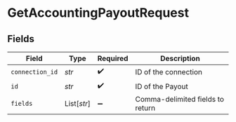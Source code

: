 # GetAccountingPayoutRequest


## Fields

| Field                            | Type                             | Required                         | Description                      |
| -------------------------------- | -------------------------------- | -------------------------------- | -------------------------------- |
| `connection_id`                  | *str*                            | :heavy_check_mark:               | ID of the connection             |
| `id`                             | *str*                            | :heavy_check_mark:               | ID of the Payout                 |
| `fields`                         | List[*str*]                      | :heavy_minus_sign:               | Comma-delimited fields to return |
